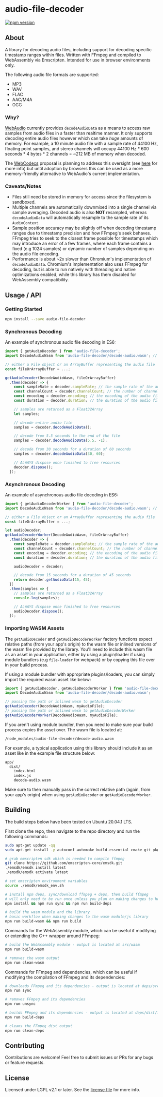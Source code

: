 # audio-file-decoder
[![npm version](https://img.shields.io/npm/v/audio-file-decoder.svg)](https://npmjs.org/package/audio-file-decoder "View this project on npm")

## About
A library for decoding audio files, including support for decoding specific timestamp ranges within files. Written with FFmpeg and compiled to WebAssembly via Emscripten. Intended for use in browser environments only.

The following audio file formats are supported:
* MP3
* WAV
* FLAC
* AAC/M4A
* OGG

### Why?
[WebAudio](https://developer.mozilla.org/en-US/docs/Web/API/BaseAudioContext/decodeAudioData) currently provides `decodeAudioData` as a means to access raw samples from audio files in a faster than realtime manner. It only supports decoding entire audio files however which can take *huge* amounts of memory. For example, a 10 minute audio file with a sample rate of 44100 Hz, floating point samples, and stereo channels will occupy 44100 Hz * 600 seconds * 4 bytes * 2 channels = ~212 MB of memory when decoded.

The [WebCodecs](https://github.com/WICG/web-codecs) proposal is planning to address this oversight (see [here](https://github.com/WICG/web-codecs/issues/28) for more info) but until adoption by browsers this can be used as a more memory-friendly alternative to WebAudio's current implementation.

### Caveats/Notes
* Files still need be stored in memory for access since the filesystem is sandboxed.
* Multiple channels are automatically downmixed into a single channel via sample averaging. Decoded audio is also **NOT** resampled, whereas `decodeAudioData` will automatically resample to the sample rate of its `AudioContext`.
* Sample position accuracy may be slightly off when decoding timestamp ranges due to timestamp precision and how FFmpeg's seek behaves. FFmpeg tries to seek to the closest frame possible for timestamps which may introduce an error of a few frames, where each frame contains a fixed (e.g 1024 samples) or dynamic number of samples depending on the audio file encoding.
* Performance is about ~2x slower than Chromium's implementation of `decodeAudioData`. Chromium's implementation also uses FFmpeg for decoding, but is able to run natively with threading and native optimizations enabled, while this library has them disabled for WebAssembly compatibility.

## Usage / API
### Getting Started
```bash
npm install --save audio-file-decoder
```

### Synchronous Decoding
An example of synchronous audio file decoding in ES6:
```js
import { getAudioDecoder } from 'audio-file-decoder';
import DecodeAudioWasm from 'audio-file-decoder/decode-audio.wasm'; // path to wasm asset

// either a File object or an ArrayBuffer representing the audio file
const fileOrArrayBuffer = ...;

getAudioDecoder(DecodeAudioWasm, fileOrArrayBuffer)
  .then(decoder => {
    const sampleRate = decoder.sampleRate; // the sample rate of the audio file (e.g 44100)
    const channelCount = decoder.channelCount; // the number of channels in the audio file (e.g 2 if stereo)
    const encoding = decoder.encoding; // the encoding of the audio file as a string (e.g pcm_s16le)
    const duration = decoder.duration; // the duration of the audio file in seconds (e.g 5.43)

    // samples are returned as a Float32Array
    let samples;

    // decode entire audio file
    samples = decoder.decodeAudioData();

    // decode from 5.5 seconds to the end of the file
    samples = decoder.decodeAudioData(5.5, -1);

    // decode from 30 seconds for a duration of 60 seconds
    samples = decoder.decodeAudioData(30, 60);

    // ALWAYS dispose once finished to free resources
    decoder.dispose();
  });
```

### Asynchronous Decoding
An example of asynchronous audio file decoding in ES6:
```js
import { getAudioDecoderWorker } from 'audio-file-decoder';
import DecodeAudioWasm from 'audio-file-decoder/decode-audio.wasm'; // path to wasm asset

// either a File object or an ArrayBuffer representing the audio file
const fileOrArrayBuffer = ...;

let audioDecoder;
getAudioDecoderWorker(DecodeAudioWasm, fileOrArrayBuffer)
  .then(decoder => {
    const sampleRate = decoder.sampleRate; // the sample rate of the audio file (e.g 44100)
    const channelCount = decoder.channelCount; // the number of channels in the audio file (e.g 2 if stereo)
    const encoding = decoder.encoding; // the encoding of the audio file as a string (e.g pcm_s16le)
    const duration = decoder.duration; // the duration of the audio file in seconds (e.g 5.43)

    audioDecoder = decoder;

    // decode from 15 seconds for a duration of 45 seconds
    return decoder.getAudioData(15, 45);
  })
  .then(samples => {
    // samples are returned as a Float32Array
    console.log(samples);

    // ALWAYS dispose once finished to free resources
    audioDecoder.dispose();
  });
```

### Importing WASM Assets

The `getAudioDecoder` and `getAudioDecoderWorker` factory functions expect relative paths (from your app's origin) to the wasm file or inlined versions of the wasm file provided by the library. You'll need to include this wasm file as an asset in your application, either by using a plugin/loader if using module bundlers (e.g `file-loader` for webpack) or by copying this file over in your build process.

If using a module bundler with appropriate plugins/loaders, you can simply import the required wasm asset like below:
```js
import { getAudioDecoder, getAudioDecoderWorker } from 'audio-file-decoder';
import DecodeAudioWasm from 'audio-file-decoder/decode-audio.wasm';

// passing the path or inlined wasm to getAudioDecoder
getAudioDecoder(DecodeAudioWasm, myAudioFile);
// passing the path or inlined wasm to getAudioDecoderWorker
getAudioDecoderWorker(DecodeAudioWasm, myAudioFile);
```

If you aren't using module bundler, then you need to make sure your build process copies the asset over. The wasm file is located at:
```bash
/node_modules/audio-file-decoder/decode-audio.wasm
```

For example, a typical application using this library should include it as an asset like in the example file structure below:
```bash
app/
  dist/
    index.html
    index.js
    decode-audio.wasm
```

Make sure to then manually pass in the correct relative path (again, from your app's origin) when using `getAudioDecoder` or `getAudioDecoderWorker`.

## Building
The build steps below have been tested on Ubuntu 20.04.1 LTS.

First clone the repo, then navigate to the repo directory and run the following commands:
```bash
sudo apt-get update -qq
sudo apt-get install -y autoconf automake build-essential cmake git pkg-config wget

# grab emscripten sdk which is needed to compile ffmpeg
git clone https://github.com/emscripten-core/emsdk.git
./emsdk/emsdk install latest
./emsdk/emsdk activate latest

# set emscripten environment variables
source ./emsdk/emsdk_env.sh

# install npm deps, sync/download ffmpeg + deps, then build ffmpeg
# will only need to be run once unless you plan on making changes to how ffmpeg/dependencies are compiled
npm install && npm run sync && npm run build-deps

# build the wasm module and the library
# basic workflow when making changes to the wasm module/js library
npm run build-wasm && npm run build
```

Commands for the WebAssembly module, which can be useful if modifying or extending the C++ wrapper around FFmpeg:
```bash
# build the WebAssembly module - output is located at src/wasm
npm run build-wasm

# removes the wasm output
npm run clean-wasm
```

Commands for FFmpeg and dependencies, which can be useful if modifying the compilation of FFmpeg and its dependencies:
```bash
# downloads FFmpeg and its dependencies - output is located at deps/src
npm run sync

# removes FFmpeg and its dependencies 
npm run unsync

# builds FFmpeg and its dependencies - output is located at deps/dist/ffmpeg
npm run build-deps

# cleans the FFmpeg dist output
npm run clean-deps
```

## Contributing
Contributions are welcome! Feel free to submit issues or PRs for any bugs or feature requests.

## License
Licensed under LGPL v2.1 or later. See the [license file](./LICENSE) for more info.